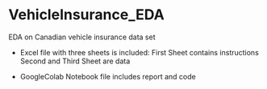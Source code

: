 # VehicleInsurance_EDA
EDA on Canadian vehicle insurance data set

* Excel file with three sheets is included:
First Sheet contains instructions
Second and Third Sheet are data

* GoogleColab Notebook file includes report and code

